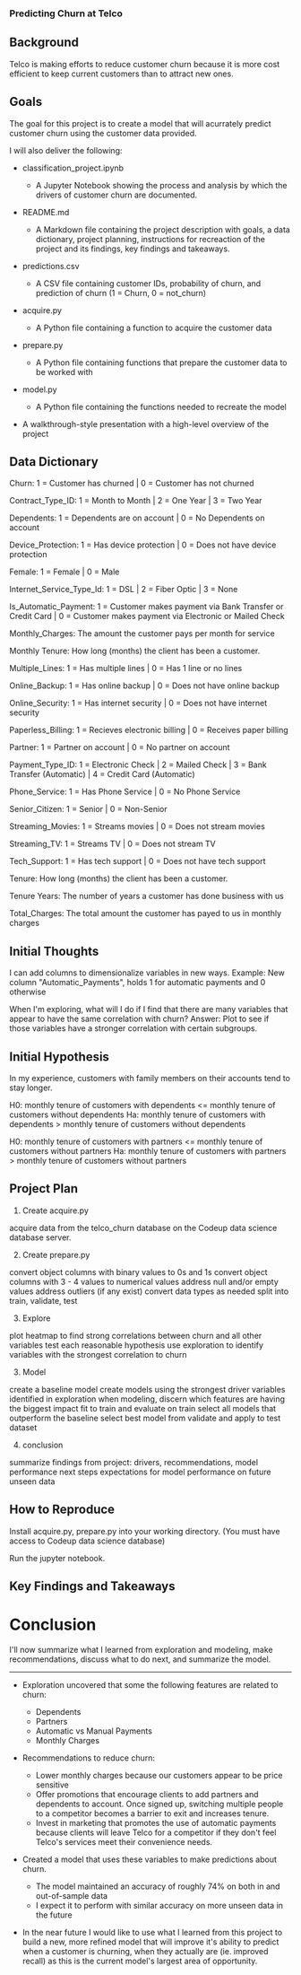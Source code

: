 ### Predicting Churn at Telco

## Background

Telco is making efforts to reduce customer churn because it is more cost efficient to keep current customers than to attract new ones.

## Goals

The goal for this project is to create a model that will acurrately predict customer churn using the customer data provided.

I will also deliver the following: 

- classification_project.ipynb
    - A Jupyter Notebook showing the process and analysis by which the drivers of customer churn are documented.
    
- README.md
    - A Markdown file containing the project description with goals, a data dictionary, project planning, instructions for recreaction of the project and its findings, key findings and takeaways. 
    
- predictions.csv
    - A CSV file containing customer IDs, probability of churn, and prediction of churn (1 = Churn, 0 = not_churn)

- acquire.py
    - A Python file containing a function to acquire the customer data
    
- prepare.py
    - A Python file containing functions that prepare the customer data to be worked with

- model.py
    - A Python file containing the functions needed to recreate the model 
    
- A walkthrough-style presentation with a high-level overview of the project

## Data Dictionary

Churn: 1 = Customer has churned | 0 = Customer has not churned

Contract_Type_ID: 1 = Month to Month | 2 = One Year | 3 = Two Year

Dependents: 1 = Dependents are on account | 0 = No Dependents on account

Device_Protection: 1 = Has device protection | 0 = Does not have device protection

Female: 1 = Female | 0 = Male

Internet_Service_Type_Id: 1 = DSL | 2 = Fiber Optic | 3 = None

Is_Automatic_Payment: 1 = Customer makes payment via Bank Transfer or Credit Card | 0 = Customer makes payment via Electronic or 
Mailed Check

Monthly_Charges: The amount the customer pays per month for service

Monthly Tenure: How long (months) the client has been a customer.

Multiple_Lines: 1 = Has multiple lines | 0 = Has 1 line or no lines

Online_Backup: 1 = Has online backup | 0 = Does not have online backup

Online_Security: 1 = Has internet security | 0 = Does not have internet security

Paperless_Billing: 1 = Recieves electronic billing | 0 = Receives paper billing

Partner: 1 = Partner on account | 0 = No partner on account

Payment_Type_ID: 1 = Electronic Check | 2 = Mailed Check | 3 = Bank Transfer (Automatic) | 4 = Credit Card (Automatic)

Phone_Service: 1 = Has Phone Service | 0 = No Phone Service

Senior_Citizen: 1 = Senior | 0 = Non-Senior

Streaming_Movies: 1 = Streams movies | 0 = Does not stream movies

Streaming_TV: 1 = Streams TV | 0 = Does not stream TV

Tech_Support: 1 = Has tech support | 0 = Does not have tech support

Tenure: How long (months) the client has been a customer.

Tenure Years: The number of years a customer has done business with us

Total_Charges: The total amount the customer has payed to us in monthly charges

## Initial Thoughts

I can add columns to dimensionalize variables in new ways.
Example: New column "Automatic_Payments", holds 1 for automatic payments and 0 otherwise

When I'm exploring, what will I do if I find that there are many variables that appear to have the same correlation with churn?
Answer: Plot to see if those variables have a stronger correlation with certain subgroups.

## Initial Hypothesis

In my experience, customers with family members on their accounts tend to stay longer. 

H0: monthly tenure of customers with dependents <= monthly tenure of customers without dependents
Ha: monthly tenure of customers with dependents > monthly tenure of customers without dependents

H0: monthly tenure of customers with partners <= monthly tenure of customers without partners
Ha: monthly tenure of customers with partners > monthly tenure of customers without partners

## Project Plan

1) Create acquire.py

acquire data from the telco_churn database on the Codeup data science database server.

2) Create prepare.py

convert object columns with binary values to 0s and 1s
convert object columns with 3 - 4 values to numerical values
address null and/or empty values
address outliers (if any exist)
convert data types as needed
split into train, validate, test

3) Explore

plot heatmap to find strong correlations between churn and all other variables
test each reasonable hypothesis
use exploration to identify variables with the strongest correlation to churn

3) Model

create a baseline model
create models using the strongest driver variables identified in exploration
when modeling, discern which features are having the biggest impact
fit to train and evaluate on train
select all models that outperform the baseline
select best model from validate and apply to test dataset

4) conclusion

summarize findings from project:
drivers, recommendations, model performance
next steps
expectations for model performance on future unseen data

## How to Reproduce

Install acquire.py, prepare.py into your working directory. (You must have access to Codeup data science database)

Run the jupyter notebook.

## Key Findings and Takeaways

# Conclusion
I'll now summarize what I learned from exploration and modeling, make recommendations, discuss what to do next, and summarize the model.
***
- Exploration uncovered that some the following features are related to churn:
    - Dependents
    - Partners
    - Automatic vs Manual Payments
    - Monthly Charges
    
- Recommendations to reduce churn:
    - Lower monthly charges because our customers appear to be price sensitive
    - Offer promotions that encourage clients to add partners and dependents to account. Once signed up, switching multiple people to a competitor becomes a barrier to exit and increases tenure.
    - Invest in marketing that promotes the use of automatic payments because clients will leave Telco for a competitor if they don't feel Telco's services meet their convenience needs.

- Created a model that uses these variables to make predictions about churn.
    - The model maintained an accuracy of roughly 74% on both in and out-of-sample data
    - I expect it to perform with similar accuracy on more unseen data in the future
    
- In the near future I would like to use what I learned from this project to build a new, more refined model that will improve it's ability to predict when a customer is churning, when they actually are (ie. improved recall) as this is the current model's largest area of opportunity.